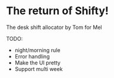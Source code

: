# The return of Shifty! 
The desk shift allocator by Tom for Mel
 
 TODO:
 * night/morning rule
 * Error handling
 * Make the UI pretty
 * Support multi week
